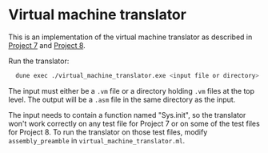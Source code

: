 # Virtual machine translator

This is an implementation of the virtual machine translator as described in
[Project 7](https://www.nand2tetris.org/project07) and [Project
8](https://www.nand2tetris.org/project08).

Run the translator:
```sh
  dune exec ./virtual_machine_translator.exe <input file or directory>
```

The input must either be a `.vm` file or a directory holding `.vm` files at the
top level. The output will be a `.asm` file in the same directory as the input.

The input needs to contain a function named "Sys.init", so the translator won't
work correctly on any test file for Project 7 or on some of the test files for
Project 8. To run the translator on those test files, modify `assembly_preamble`
in `virtual_machine_translator.ml`.
